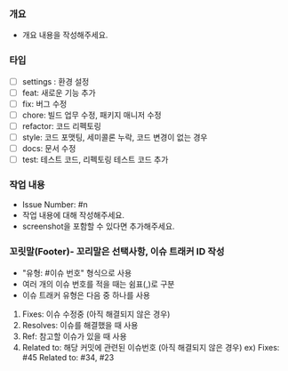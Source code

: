 ### 개요

- 개요 내용을 작성해주세요.

### 타입

- [ ] settings : 환경 설정
- [ ] feat: 새로운 기능 추가
- [ ] fix: 버그 수정
- [ ] chore: 빌드 업무 수정, 패키지 매니저 수정
- [ ] refactor: 코드 리펙토링
- [ ] style: 코드 포맷팅, 세미콜론 누락, 코드 변경이 없는 경우
- [ ] docs: 문서 수정
- [ ] test: 테스트 코드, 리펙토링 테스트 코드 추가

### 작업 내용

- Issue Number: #n
- 작업 내용에 대해 작성해주세요.
- screenshot을 포함할 수 있다면 추가해주세요.

### 꼬릿말(Footer)- 꼬리말은 선택사항, 이슈 트래커 ID 작성

- "유형: #이슈 번호" 형식으로 사용
- 여러 개의 이슈 번호를 적을 때는 쉼표(,)로 구분
- 이슈 트래커 유형은 다음 중 하나를 사용

1. Fixes: 이슈 수정중 (아직 해결되지 않은 경우)
2. Resolves: 이슈를 해결했을 때 사용
3. Ref: 참고할 이슈가 있을 때 사용
4. Related to: 해당 커밋에 관련된 이슈번호 (아직 해결되지 않은 경우)
   ex) Fixes: #45 Related to: #34, #23

